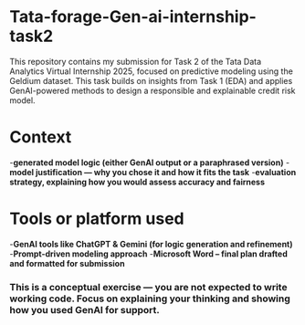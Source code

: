 # Tata-forage-Gen-ai-internship-task2
This repository contains my submission for Task 2 of the Tata Data Analytics Virtual Internship 2025, focused on predictive modeling using the Geldium dataset. This task builds on insights from Task 1 (EDA) and applies GenAI-powered methods to design a responsible and explainable credit risk model.

# Context
-**generated model logic (either GenAI output or a paraphrased version)**
-**model justification — why you chose it and how it fits the task**
-**evaluation strategy, explaining how you would assess accuracy and fairness**

# Tools or platform used
-**GenAI tools like ChatGPT & Gemini (for logic generation and refinement)**
-**Prompt-driven modeling approach**
-**Microsoft Word – final plan drafted and formatted for submission**

### This is a conceptual exercise — you are not expected to write working code. Focus on explaining your thinking and showing how you used GenAI for support.
